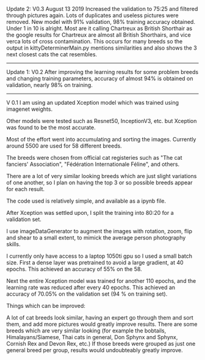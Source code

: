 Update 2:
V0.3  August 13 2019
Increased the validation to 75:25 and filtered through pictures again. Lots of duplicates and useless pictures were removed. New model with 91% validation, 98% training accuracy obtained. Under 1 in 10 is alright. Most are it calling Chartreux as British Shorthair as the google results for Chartreux are almost all British Shorthairs, and vice verca lots of cross contamination. This occurs for many breeds so the output in kittyDeterminerMain.py mentions similarities and also shows the 3 next closest cats the cat resembles.

---------------------
Update 1:
V0.2 After improving the learning results for some problem breeds and changing training parameters, accuracy of almost 94% is obtained on validation, nearly 98% on training.

---------------
V 0.1 
I am using an updated Xception model which was trained using imagenet weights.

Other models were tested such as Resnet50, InceptionV3, etc. but Xception was found to be the most accurate. 

Most of the effort went into accumulating and sorting the images. Currently around 5500 are used for 58 different breeds.

The breeds were chosen from official cat registeries such as "The cat fanciers' Association", "Fédération Internationale Féline", and others.

There are a lot of very similar looking breeds which are just slight variations of one another, so I plan on having the top 3 or so possible breeds appear for each result.

The code used is relatively simple, and available as a ipynb file.

After Xception was settled upon, I split the training into 80:20 for a validation set.

I use imageDataGenerator to augment the images with rotation, zoom, flip and shear to a small extent, to mimick the average person photography skills.

I currently only have access to a laptop 1050ti gpu so I used a small batch size. First a dense layer was pretrained to avoid a large gradient, at 40 epochs. This achieved an accuracy of 55% on the 58.

Next the entire Xception model was trained for another 110 epochs, and the learning rate was reduced after every 40 epochs. 
This achieved an accuracy of 70.05% on the validation set (94 % on training set).


Things which can be improved:

A lot of cat breeds look similar, having an expert go through them and sort them, and add more pictures would greatly improve results.
There are some breeds which are very similar looking (for example the bobtails, Himalayans/Siamese, Thai cats in general, Don Sphynx and Sphynx, Cornish Rex and Devon Rex, etc.)
If those breeds were grouped as just one general breed per group, results would undoubteably greatly improve.

